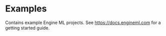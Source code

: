 # Examples

Contains example Engine ML projects. See https://docs.engineml.com for a getting started guide.

